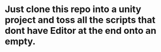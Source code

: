# Just clone this repo into a unity project and toss all the scripts that dont have Editor at the end onto an empty. 
